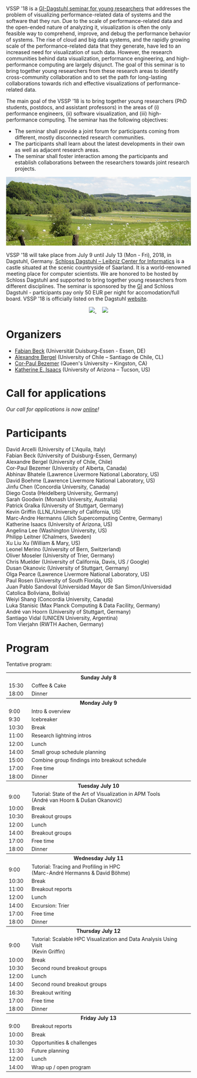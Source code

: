 VSSP '18 is a [GI-Dagstuhl seminar for young researchers](https://www.dagstuhl.de/en/program/gi-dagstuhl-seminars/) that addresses the problem of visualizing performance-related data of systems and the software that they run. Due to the scale of performance-related data and the open-ended nature of analyzing it, visualization is often the only feasible way to comprehend, improve, and debug the performance behavior of systems. The rise of cloud and big data systems, and the rapidly growing scale of the performance-related data that they generate, have led to an increased need for visualization of such data. However, the research communities behind data visualization, performance engineering, and high-performance computing are largely disjunct. The goal of this seminar is to bring together young researchers from these research areas to identify cross-community collaboration and to set the path for long-lasting collaborations towards rich and effective visualizations of performance-related data.

The main goal of the VSSP '18 is to bring together young researchers (PhD students, postdocs, and assistant professors) in the areas of (i) performance engineers, (ii) software visualization, and (iii) high-performance computing. The seminar has the following objectives:
- The seminar shall provide a joint forum for participants coming from different, mostly disconnected research communities.
- The participants shall learn about the latest developments in their own as well as adjacent research areas.
- The seminar shall foster interaction among the participants and establish collaborations between the researchers towards joint research projects.

![German countryside in early summer](img/countryside.png)

VSSP '18 will take place from July 9 until July 13 (Mon - Fri), 2018, in Dagstuhl, Germany. [Schloss Dagstuhl – Leibniz Center for Informatics](http://www.dagstuhl.de/en/about-dagstuhl/) is a castle situated at the scenic countryside of Saarland. It is a world-renowned meeting place for computer scientists. We are honored to be hosted by Schloss Dagstuhl and supported to bring together young researchers from different disciplines. The seminar is sponsored by the [GI](https://www.gi.de/) and Schloss Dagstuhl - participants pay only 50 EUR per night for accomodation/full board. VSSP '18 is officially listed on the Dagstuhl [website](http://www.dagstuhl.de/no_cache/en/program/calendar/evhp/?semnr=18283).

<p style="text-align: center; widthL: 100%;">
<a href="https://www.gi.de/">
<img src="https://dagstuhl.gi.de/fileadmin/GI/Allgemein/Logos/GI_Logo_links.png" height="112" />
</a>&nbsp;&nbsp;&nbsp;
<a href="http://www.dagstuhl.de/en/about-dagstuhl/">
<img src="https://www.dagstuhl.de/fileadmin/assets/images/lzi_logo.gif" />
</a>
</p>

# Organizers
- [Fabian Beck](https://www.vis.wiwi.uni-due.de/en/team/fabian-beck/) (Universität Duisburg–Essen - Essen, DE)
- [Alexandre Bergel](http://bergel.eu) (University of Chile – Santiago de Chile, CL)
- [Cor-Paul Bezemer](http://sailhome.cs.queensu.ca/~corpaul/) (Queen's University – Kingston, CA)
- [Katherine E. Isaacs](http://hdc.cs.arizona.edu/people/kisaacs/) (University of Arizona – Tucson, US)
 
# Call for applications

*Our call for applications is now [online](call.md)!*
 
# Participants

David Arcelli (University of L'Aquila, Italy)  
Fabian Beck	(University of Duisburg-Essen, Germany)  
Alexandre Bergel (University of Chile, Chile)  
Cor-Paul Bezemer (University of Alberta, Canada)  
Abhinav Bhatele (Lawrence Livermore National Laboratory, US)  
David Boehme (Lawrence Livermore National Laboratory, US)  
Jinfu Chen (Concordia University, Canada)  
Diego Costa	(Heidelberg University, Germany)  
Sarah Goodwin (Monash University, Australia)  
Patrick Gralka (University of Stuttgart, Germany)  
Kevin Griffin (LLNL/University of California, US)  
Marc-Andre Hermanns	(Jlich Supercomputing Centre, Germany)  
Katherine Isaacs (University of Arizona, US)  
Angelina Lee (Washington University, US)  
Philipp Leitner	(Chalmers, Sweden)  
Xu Liu	Xu (William & Mary, US)  
Leonel Merino (University of Bern, Switzerland)  
Oliver Moseler (University of Trier, Germany)  
Chris Muelder (University of California, Davis, US / Google)  
Dusan Okanovic (University of Stuttgart, Germany)  
Olga Pearce	(Lawrence Livermore National Laboratory, US)  
Paul Rosen	(University of South Florida, US)  
Juan Pablo Sandoval (Universidad Mayor de San Simon/Universidad Catolica Boliviana, Bolivia)  
Weiyi Shang	(Concordia University, Canada)  
Luka Stanisic (Max Planck Computing & Data Facility, Germany)  
André van Hoorn (University of Stuttgart, Germany)  
Santiago Vidal (UNICEN University, Argentina)  
Tom Vierjahn (RWTH Aachen, Germany)  

# Program

Tentative program:

<table>
<tr>
	<th colspan="2">Sunday July 8</th>
</tr>
<tr>
	<td width="50">15:30</td><td width="500">Coffee & Cake</td>
</tr>
<tr>
	<td>18:00</td><td>Dinner</td>
</tr>
<tr>
	<th colspan="2">Monday July 9</th>
</tr>
<tr>
	<td width="50">9:00</td><td width="500">Intro & overview</td>
</tr>
<tr>
	<td>9:30</td><td>Icebreaker</td>
</tr>
<tr>
	<td>10:30</td><td>Break</td>
</tr>
<tr>
	<td>11:00</td><td>Research lightning intros</td>
</tr>
<tr>
	<td>12:00</td><td>Lunch</td>
</tr>
<tr>
	<td>14:00</td><td>Small group schedule planning</td>
</tr>
<tr>
	<td>15:00</td><td>Combine group findings into breakout schedule</td>
</tr>
<tr>
	<td>17:00</td><td>Free time</td>
</tr>
<tr>
	<td>18:00</td><td>Dinner</td>
</tr>
<tr>
	<th colspan="2">Tuesday July 10</th>
</tr>
<tr>
	<td width="50">9:00</td><td width="500">Tutorial: State of the Art of Visualization in APM Tools<br />
		(André van Hoorn & Dušan Okanović)</td>
</tr>
<tr>
	<td>10:00</td><td>Break</td>
</tr>
<tr>
	<td>10:30</td><td>Breakout groups</td>
</tr>
<tr>
	<td>12:00</td><td>Lunch</td>
</tr>
<tr>
	<td>14:00</td><td>Breakout groups</td>
</tr>
<tr>
	<td>17:00</td><td>Free time</td>
</tr>
<tr>
	<td>18:00</td><td>Dinner</td>
</tr>
<tr>
	<th colspan="2">Wednesday July 11</th>
</tr>
<tr>
	<td width="50">9:00</td><td width="500">Tutorial: Tracing and Profiling in HPC<br />
		(Marc-André Hermanns & David Böhme)</td>
</tr>
<tr>
	<td>10:30</td><td>Break</td>
</tr>
<tr>
	<td>11:00</td><td>Breakout reports</td>
</tr>
<tr>
	<td>12:00</td><td>Lunch</td>
</tr>
<tr>
	<td>14:00</td><td>Excursion: Trier</td>
</tr>
<tr>
	<td>17:00</td><td>Free time</td>
</tr>
<tr>
	<td>18:00</td><td>Dinner</td>
</tr>
<tr>
	<th colspan="2">Thursday July 12</th>
</tr>
<tr>
	<td width="50">9:00</td><td width="500">Tutorial: Scalable HPC Visualization and Data Analysis Using VisIt<br />
		(Kevin Griffin)</td>
</tr>
<tr>
	<td>10:00</td><td>Break</td>
</tr>
<tr>
	<td>10:30</td><td>Second round breakout groups</td>
</tr>
<tr>
	<td>12:00</td><td>Lunch</td>
</tr>
<tr>
	<td>14:00</td><td>Second round breakout groups</td>
</tr>
<tr>
	<td>16:30</td><td>Breakout writing</td>
</tr>
<tr>
	<td>17:00</td><td>Free time</td>
</tr>
<tr>
	<td>18:00</td><td>Dinner</td>
</tr>
<tr>
	<th colspan="2">Friday July 13</th>
</tr>
<tr>
	<td width="50">9:00</td><td width="500">Breakout reports</td>
</tr>
<tr>
	<td>10:00</td><td>Break</td>
</tr>
<tr>
	<td>10:30</td><td>Opportunities & challenges</td>
</tr>
<tr>
	<td>11:30</td><td>Future planning</td>
</tr>
<tr>
	<td>12:00</td><td>Lunch</td>
</tr>
<tr>
	<td>14:00</td><td>Wrap up / open program</td>
</tr>
</table>

